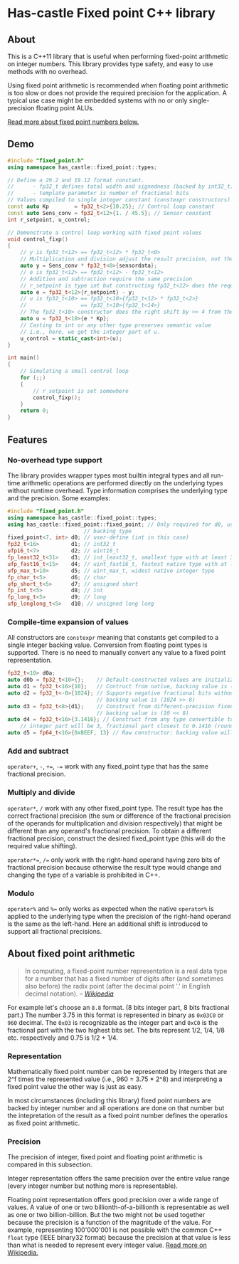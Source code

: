 # Has-castle Fixed point C++ library

## About

This is a C++11 library that is useful when performing fixed-point arithmetic on integer numbers. This library provides type safety, and easy to use methods with no overhead.

Using fixed point arithmetic is recommended when floating point arithmetic is too slow or does not provide the required precision for the application. A typical use case might be embedded systems with no or only single-precision floating point ALUs.

[Read more about fixed point numbers below.](#about-fixed-point-arithmetic)

## Demo

```C++
#include "fixed_point.h"
using namespace has_castle::fixed_point::types;

// Define a 29.2 and 19.12 format constant.
//      - fp32_t defines total width and signedness (backed by int32_t)
//      - template parameter is number of fractional bits
// Values compiled to single integer constant (constexpr constructors)
const auto Kp        = fp32_t<2>{10.25}; // Control loop constant
const auto Sens_conv = fp32_t<12>{1. / 45.5}; // Sensor constant
int r_setpoint, u_control;

// Demonstrate a control loop working with fixed point values
void control_fixp()
{
    // y is fp32_t<12> == fp32_t<12> * fp32_t<0>
    // Multiplication and division adjust the result precision, not the value
    auto y = Sens_conv * fp32_t<0>{sensordata};
    // e is fp32_t<12> == fp32_t<12> - fp32_t<12>
    // Addition and subtraction require the same precision
    // r_setpoint is type int but constructing fp32_t<12> does the required shift
    auto e = fp32_t<12>{r_setpoint} - y;
    // u is fp32_t<10> == fp32_t<10>{fp32_t<12> * fp32_t<2>}
    //                 == fp32_t<10>{fp32_t<14>}
    // The fp32_t<10> constructor does the right shift by >> 4 from the fp32_t<14>
    auto u = fp32_t<10>{e * Kp};
    // Casting to int or any other type preserves semantic value
    // i.e., here, we get the integer part of u.
    u_control = static_cast<int>(u);
}

int main()
{
    // Simulating a small control loop
    for (;;)
    {
        // r_setpoint is set somewhere
        control_fixp();
    }
    return 0;
}
```

## Features

### No-overhead type support

The library provides wrapper types most builtin integral types and all run-time arithmetic operations are performed directly on the underlying types without runtime overhead. Type information comprises the underlying type and the precision. Some examples:

```C++
#include "fixed_point.h"
using namespace has_castle::fixed_point::types;
using has_castle::fixed_point::fixed_point; // Only required for d0, usually not needed
                        // backing type
fixed_point<7, int> d0; // user-define (int in this case)
fp32_t<16>          d1; // int32_t
ufp16_t<7>          d2; // uint16_t
fp_least32_t<31>    d3; // int_least32_t, smallest type with at least 32 bits
ufp_fast16_t<15>    d4; // uint_fast16_t, fastest native type with at least 16 bits
ufp_max_t<10>       d5; // uint_max_t, widest native integer type
fp_char_t<5>        d6; // char
ufp_short_t<5>      d7; // unsigned short
fp_int_t<5>         d8; // int
fp_long_t<5>        d9; // long
ufp_longlong_t<5>   d10; // unsigned long long
```

### Compile-time expansion of values

All constructors are `constexpr` meaning that constants get compiled to a single integer backing value. Conversion from floating point types is supported. There is no need to manually convert any value to a fixed point representation.

```C++
fp32_t<10> d0a;
auto d0b = fp32_t<10>{};    // Default-constructed values are initialized to zero.
auto d1 = fp32_t<16>{10};   // Contruct from native, backing value is (10 << 16)
auto d2 = fp32_t<-8>{1024}; // Supports negative fractional bits without undefined behavior
                            // backing value is (1024 >> 8)
auto d3 = fp32_t<8>{d1};    // Construct from different-precision fixed point
                            // backing value is (10 << 8)
auto d4 = fp32_t<16>{3.1416}; // Construct from any type convertible to the backing type
    // integer part will be 3, fractional part closest to 0.1416 (rounded well)
auto d5 = fp64_t<16>{0xBEEF, 13} // Raw constructor: backing value will be (0xBEEF << 13)
```

### Add and subtract

`operator+`, `-`, `+=`, `-=` work with any fixed_point type that has the same fractional precision.

### Multiply and divide

`operator*`, `/` work with any other fixed_point type. The result type has the correct fractional precision (the sum or difference of the fractional precision of the operands for multiplication and division respectively) that might be different than any operand's fractional precision. To obtain a different fractional precision, construct the desired fixed_point type (this will do the required value shifting).

`operator*=`, `/=` only work with the right-hand operand having zero bits of fractional precision because otherwise the result type would change and changing the type of a variable is prohibited in C++.

### Modulo

`operator%` and `%=` only works as expected when the native `operator%` is applied to the underlying type when the precision of the right-hand operand is the same as the left-hand. Here an additional shift is introduced to support all fractional precisions.

## About fixed point arithmetic

> In computing, a fixed-point number representation is a real data type for a number that has a fixed number of digits after (and sometimes also before) the radix point (after the decimal point '.' in English decimal notation). – [_Wikipedia_](https://en.wikipedia.org/wiki/Fixed-point_arithmetic)

For example let's choose an `8.8` format. (8 bits integer part, 8 bits fractional part.) The number 3.75 in this format is represented in binary as `0x03C0` or `960` decimal. The `0x03` is recognizable as the integer part and `0xC0` is the fractional part with the two highest bits set. The bits represent 1/2, 1/4, 1/8 etc. respectively and 0.75 is 1/2 + 1/4.

### Representation

Mathematically fixed point number can be represented by integers that are 2^f times the represented value (i.e., 960 = 3.75 * 2^8) and interpreting a fixed point value the other way is just as easy.

In most circumstances (including this library) fixed point numbers are backed by integer number and all operations are done on that number but the intepretation of the result as a fixed point number defines the operatios as fixed point arithmetic.

### Precision

The precision of integer, fixed point and floating point arithmetic is compared in this subsection.

Integer representation offers the same precision over the entire value range (every integer number but nothing more is representable).

Floating point representation offers good precision over a wide range of values. A value of one or two billionth-of-a-billionth is representable as well as one or two billion-billion. But the two might not be used together because the precision is a function of the magnitude of the value. For example, representing 100'000'001 is not possible with the common C++ `float` type (IEEE binary32 format) because the precision at that value is less than what is needed to represent every integer value. [Read more on Wikipedia.](https://en.wikipedia.org/wiki/IEEE_floating_point)